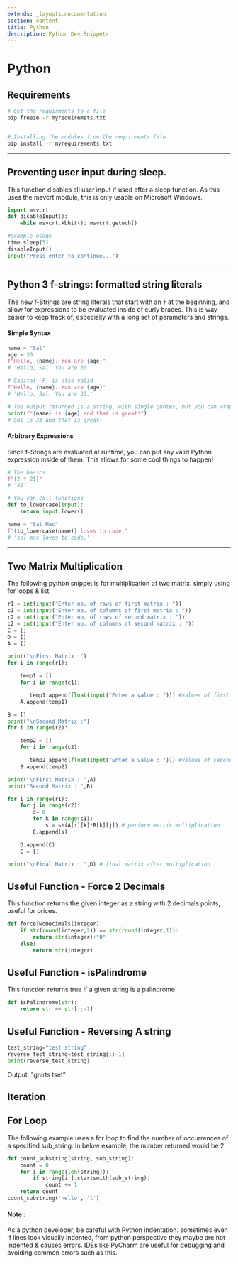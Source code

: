 ```yaml
---
extends: _layouts.documentation
section: content
title: Python
description: Python Dev Snippets
---
```


# Python

## Requirements

```bash
# Get the requirments to a file
pip freeze -r myrequiremets.txt


# Installing the modules from the requirments file
pip install -r myrequirements.txt


```

---

## Preventing user input during sleep.

This function disables all user input if used after a sleep function. As this uses the msvcrt module, this is only usable on Microsoft Windows.

```python
import msvcrt
def disableInput():
    while msvcrt.kbhit(): msvcrt.getwch()

#example usage
time.sleep(5)
disableInput()
input("Press enter to continue...")

```

---

## Python 3 f-strings: formatted string literals

The new f-Strings are string literals that start with an `f` at the beginning, and allow for expressions to be evaluated inside of curly braces. This is way easier to keep track of, especially with a long set of parameters and strings.

#### Simple Syntax
```python
name = "Sal"
age = 33
f"Hello, {name}. You are {age}"
# 'Hello, Sal. You are 33.'

# Capital `F` is also valid
F"Hello, {name}. You are {age}"
# 'Hello, Sal. You are 33.'

# The output returned is a string, with single quotes, but you can wrap f-Strings in the print command, too.
print(f"{name} is {age} and that is great!")
# Sal is 33 and that is great!
```
#### Arbitrary Expressions
Since f-Strings are evaluated at runtime, you can put any valid Python expression inside of them. This allows for some cool things to happen!
```python
# The basics
f"{2 * 21}"
# '42'

# You can call functions
def to_lowercase(input):
    return input.lower()

name = "Sal Mac"
f"{to_lowercase(name)} loves to code."
# 'sal mac loves to code.'

```

---

## Two Matrix Multiplication

The following python snippet is for multiplication of two matrix. simply using for loops & list.

```python
r1 = int(input("Enter no. of rows of first matrix : "))
c1 = int(input("Enter no. of columns of first matrix : "))
r2 = int(input("Enter no. of rows of second matrix : "))
c2 = int(input("Enter no. of columns of second matrix : "))
C = []
D = []
A = []

print("\nFirst Matrix :")
for i in range(r1):

    temp1 = []
    for i in range(c1):

       temp1.append(float(input("Enter a value : "))) #values of first matrix
    A.append(temp1)

B = []
print("\nSecond Matrix :")
for i in range(r2):

    temp2 = []
    for i in range(c2):

       temp2.append(float(input("Enter a value : "))) #values of second matrix
    B.append(temp2)

print("\nFirst Matrix : ",A)
print("Second Matrix : ",B)

for i in range(r1):
    for j in range(c2):
        s= 0
        for k in range(c1):
            s = s+(A[i][k]*B[k][j]) # perform matrix multiplication
        C.append(s)

    D.append(C)
    C = []

print("\nFinal Matrix : ",D) # final matrix after multiplication
```

## Useful Function - Force 2 Decimals
This function returns the given integer as a string with 2 decimals points, useful for prices.
```python
def forceTwoDecimals(integer):
    if str(round(integer,2)) == str(round(integer,1)):
        return str(integer)+"0"
    else:
        return str(integer)
```

## Useful Function - isPalindrome
This function returns true if a given string is a palindrome
```python
def isPalindrome(str):
    return str == str[::-1]
```
## Useful Function -  Reversing A string
```python
test_string="test string"
reverse_test_string=test_string[::-1]
print(reverse_test_string)
```
Output: "gnirts tset"


## Iteration

## For Loop

The following example uses a for loop to find the number of occurrences of a specified sub_string. In below example, the number returned would be 2.

```python
def count_substring(string, sub_string):
    count = 0
    for i in range(len(string)):
        if string[i:].startswith(sub_string):
            count += 1
    return count
count_substring('hello', 'l')
```

#### Note :
As a python developer, be careful with Python indentation. sometimes even if lines look visually indented, from python perspective they maybe are not indented & causes errors. IDEs like PyCharm are useful for debugging and avoiding common errors such as this.
